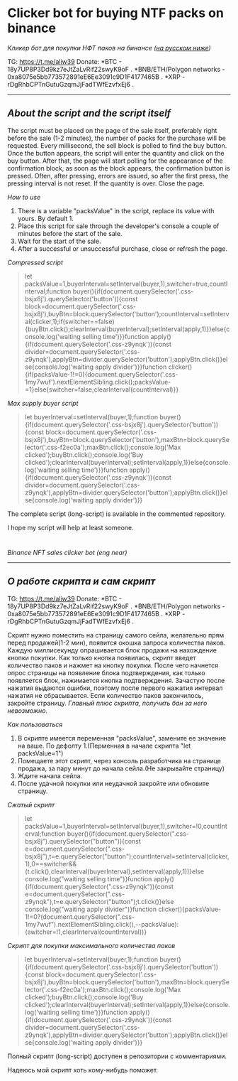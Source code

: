 # Clicker bot for buying NTF packs on binance
_Кликер бот для покупки НФТ паков на бинансе ([на русском ниже](https://github.com/baisaganov/binance-nft/blob/main/README.md#%D0%BE-%D1%80%D0%B0%D0%B1%D0%BE%D1%82%D0%B5-%D1%81%D0%BA%D1%80%D0%B8%D0%BF%D1%82%D0%B0-%D0%B8-%D1%81%D0%B0%D0%BC-%D1%81%D0%BA%D1%80%D0%B8%D0%BF%D1%82))_

TG: https://t.me/aliw39
Donate: 
*BTC - 18y7UP8P3Dd9kz7eJtZaLvRif22swyK9oF .
*BNB/ETH/Polygon networks - 0xa8075e5bb773572891eE6Ee3091c9D1F4177465B .
*XRP - rDgRhbCPTnGutuGzqmJjFadTWfEzvfxEj6 .
___
## _About the script and the script itself_

The script must be placed on the page of the sale itself, preferably right before the sale (1-2 minutes), the number of packs for the purchase will be requested. Every millisecond, the sell block is polled to find the buy button. Once the button appears, the script will enter the quantity and click on the buy button. After that, the page will start polling for the appearance of the confirmation block, as soon as the block appears, the confirmation button is pressed. Often, after pressing, errors are issued, so after the first press, the pressing interval is not reset. If the quantity is over. Close the page.

_How to use_
1. There is a variable "packsValue" in the script, replace its value with yours. By default 1.
2. Place this script for sale through the developer's console a couple of minutes before the start of the sale.
3. Wait for the start of the sale.
4. After a successful or unsuccessful purchase, close or refresh the page.

_Compressed script_
>let packsValue=1,buyerInterval=setInterval(buyer,1),switcher=true,countInterval;function buyer(){if(document.querySelector('.css-bsjx8j').querySelector('button')){const block=document.querySelector('.css-bsjx8j'),buyBtn=block.querySelector('button');countInterval=setInterval(clicker,1);if(switcher==false){buyBtn.click();clearInterval(buyerInterval);setInterval(apply,1)}}else{console.log('waiting selling time')}}function apply(){if(document.querySelector('.css-z9ynqk')){const divider=document.querySelector('.css-z9ynqk'),applyBtn=divider.querySelector('button');applyBtn.click()}else{console.log('waiting apply divider')}}function clicker(){if(packsValue-1!=0){document.querySelector('.css-1my7wuf').nextElementSibling.click();packsValue-=1}else{switcher=false;clearInterval(countInterval)}}

_Max supply buyer script_
>let buyerInterval=setInterval(buyer,1);function buyer(){if(document.querySelector('.css-bsjx8j').querySelector('button')){const block=document.querySelector('.css-bsjx8j'),buyBtn=block.querySelector('button'),maxBtn=block.querySelector('.css-f2ec0a');maxBtn.click();console.log('Max clicked');buyBtn.click();console.log('Buy clicked');clearInterval(buyerInterval);setInterval(apply,1)}else{console.log('waiting selling time')}}function apply(){if(document.querySelector('.css-z9ynqk')){const divider=document.querySelector('.css-z9ynqk'),applyBtn=divider.querySelector('button');applyBtn.click()}else{console.log('waiting apply divider')}}

The complete script (long-script) is available in the commented repository.

I hope my script will help at least someone.
# 
_Binance NFT sales clicker bot (eng near)_

___
## _О работе скрипта и сам скрипт_
TG: https://t.me/aliw39
Donate: 
*BTC - 18y7UP8P3Dd9kz7eJtZaLvRif22swyK9oF .
*BNB/ETH/Polygon networks - 0xa8075e5bb773572891eE6Ee3091c9D1F4177465B .
*XRP - rDgRhbCPTnGutuGzqmJjFadTWfEzvfxEj6 .

Скрипт нужно поместить на страницу самого сейла, желательно прям перед продажей(1-2 мин), появится окошка запроса количества паков. Каждую миллисекунду опрашивается блок продажи на нахождение кнопки покупки. Как только кнопка появилась, скрипт введет количество паков и нажмет на кнопку покупки. После чего начнется опрос страницы на появление блока подтверждения, как только появляется блок, нажимается кнопка подтверждения. Зачастую после нажатия выдаются ошибки, поэтому после первого нажатия интервал нажатия не сбрасывается. Если количество паков закончилось, закройте страницу.
_Главный плюс скрипта, получить бан за него невозможно._

_Как пользоваться_
1. В скрипте имеется переменная "packsValue", замените ее значение на ваше. По дефолту 1.(Перменная в начале скрипта "let packsValue=1")
2. Помещаете этот скрипт, через консоль разработчика на странице продажа, за пару минут до начала сейла.(Не закрывайте страницу)
3. Ждите начала сейла.
4. После удачной покупки или неудачной закройте или обновите страницу.

_Сжатый скрипт_
>let packsValue=1,buyerInterval=setInterval(buyer,1),switcher=!0,countInterval;function buyer(){if(document.querySelector(".css-bsjx8j").querySelector("button")){const e=document.querySelector(".css-bsjx8j"),t=e.querySelector("button");countInterval=setInterval(clicker,1),0==switcher&&(t.click(),clearInterval(buyerInterval),setInterval(apply,1))}else console.log("waiting selling time")}function apply(){if(document.querySelector(".css-z9ynqk")){const e=document.querySelector(".css-z9ynqk"),t=e.querySelector("button");t.click()}else console.log("waiting apply divider")}function clicker(){packsValue-1!=0?(document.querySelector(".css-1my7wuf").nextElementSibling.click(),--packsValue):(switcher=!1,clearInterval(countInterval))}

_Скрипт для покупки максимального количества паков_
>let buyerInterval=setInterval(buyer,1);function buyer(){if(document.querySelector('.css-bsjx8j').querySelector('button')){const block=document.querySelector('.css-bsjx8j'),buyBtn=block.querySelector('button'),maxBtn=block.querySelector('.css-f2ec0a');maxBtn.click();console.log('Max clicked');buyBtn.click();console.log('Buy clicked');clearInterval(buyerInterval);setInterval(apply,1)}else{console.log('waiting selling time')}}function apply(){if(document.querySelector('.css-z9ynqk')){const divider=document.querySelector('.css-z9ynqk'),applyBtn=divider.querySelector('button');applyBtn.click()}else{console.log('waiting apply divider')}}

Полный скрипт (long-script) доступен в репозитории с комментариями.

Надеюсь мой скрипт хоть кому-нибудь поможет.

